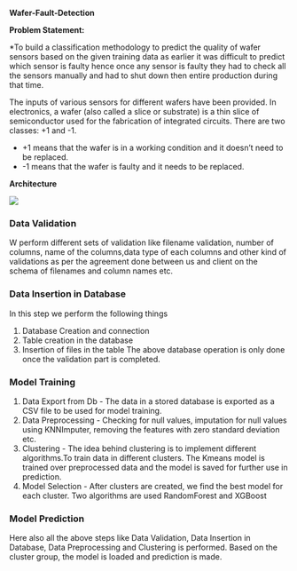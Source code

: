 **Wafer-Fault-Detection** 

**Problem Statement:**

*To build a classification methodology to predict the quality of wafer sensors based on the given training data as 
earlier it was difficult to predict which sensor is faulty hence once any sensor is faulty they had to check all the sensors manually and 
had to shut down then entire production during that time. 

The inputs of various sensors for different wafers have been provided. In electronics, a wafer (also called a slice or substrate) is a thin slice of semiconductor used for the fabrication of integrated circuits. There are two classes: +1 and -1.

*	+1 means that the wafer is in a working condition and it doesn’t need to be replaced.
*	-1 means that the wafer is faulty and it needs to be replaced.

**Architecture**

<img src = 'C:\Users\HP\Pictures\Architecture.jpg'>

### Data Validation
W perform different sets of validation like filename validation, number of columns, name of the columns,data type of each columns and other kind of validations as per the agreement done between us and client on the schema of filenames and column names etc.

### Data Insertion in Database
In this step we perform the following things
1.	Database Creation and connection
2.	Table creation in the database
3.	Insertion of files in the table
The above database operation is only done once the validation part is completed.

### Model Training
1.	Data Export from Db - The data in a stored database is exported as a CSV file to be used for model training.
2.	Data Preprocessing - Checking for null values, imputation for null values using KNNImputer, removing the features with zero standard deviation etc.
3.	Clustering - The idea behind clustering is to implement different algorithms.To train data in different clusters. The Kmeans model is trained over preprocessed data and the model is saved for further use in prediction.
4.	Model Selection - After clusters are created, we find the best model for each cluster. Two algorithms are used RandomForest and XGBoost

### Model Prediction
Here also all the above steps like Data Validation, Data Insertion in Database, Data Preprocessing and Clustering is performed. Based on the cluster group, the model is loaded and prediction is made.

